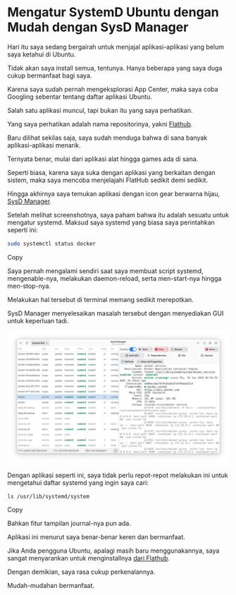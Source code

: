 # Mengatur SystemD Ubuntu dengan Mudah dengan SysD Manager

Hari itu saya sedang bergairah untuk menjajal aplikasi-aplikasi yang belum saya ketahui di Ubuntu.

Tidak akan saya install semua, tentunya. Hanya beberapa yang saya duga cukup bermanfaat bagi saya.

Karena saya sudah pernah mengeksplorasi App Center, maka saya coba Googling sebentar tentang daftar aplikasi Ubuntu.

Salah satu aplikasi muncul, tapi bukan itu yang saya perhatikan.

Yang saya perhatikan adalah nama repositorinya, yakni [Flathub](https://flathub.org).

Baru dilihat sekilas saja, saya sudah menduga bahwa di sana banyak aplikasi-aplikasi menarik.

Ternyata benar, mulai dari aplikasi alat hingga games ada di sana.

Seperti biasa, karena saya suka dengan aplikasi yang berkaitan dengan sistem, maka saya mencoba menjelajahi FlatHub sedikit demi sedikit.

Hingga akhirnya saya temukan aplikasi dengan icon gear berwarna hijau, [SysD Manager](https://flathub.org/apps/io.github.plrigaux.sysd-manager).

Setelah melihat screenshotnya, saya paham bahwa itu adalah sesuatu untuk mengatur systemd. Maksud saya systemd yang biasa saya perintahkan seperti ini:

```bash
sudo systemctl status docker
```

Copy

Saya pernah mengalami sendiri saat saya membuat script systemd, mengenable-nya, melakukan daemon-reload, serta men-start-nya hingga men-stop-nya.

Melakukan hal tersebut di terminal memang sedikit merepotkan.

SysD Manager menyelesaikan masalah tersebut dengan menyediakan GUI untuk keperluan tadi.

![](../media/Screenshot-from-2025-06-19-06-17-51.png)

Dengan aplikasi seperti ini, saya tidak perlu repot-repot melakukan ini untuk mengetahui daftar systemd yang ingin saya cari:

```apacheconf
ls /usr/lib/systemd/system
```

Copy

Bahkan fitur tampilan journal-nya pun ada.

Aplikasi ini menurut saya benar-benar keren dan bermanfaat.

Jika Anda pengguna Ubuntu, apalagi masih baru menggunakannya, saya sangat menyarankan untuk menginstallnya [dari Flathub](https://flathub.org/apps/io.github.plrigaux.sysd-manager).

Dengan demikian, saya rasa cukup perkenalannya.

Mudah-mudahan bermanfaat.